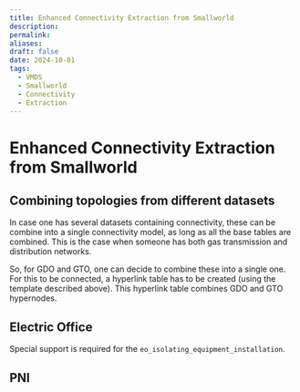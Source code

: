 ```yaml
---
title: Enhanced Connectivity Extraction from Smallworld
description: 
permalink: 
aliases: 
draft: false
date: 2024-10-01
tags:
  - VMDS
  - Smallworld
  - Connectivity
  - Extraction
---
```

# Enhanced Connectivity Extraction from Smallworld

  
## Combining topologies from different datasets

In case one has several datasets containing connectivity, these can be combine into a single connectivity model, as long as all the base tables are combined. This is the case when someone has both gas transmission and distribution networks.

So, for GDO and GTO, one can decide to combine these into a single one. For this to be connected, a hyperlink table has to be created (using the template described above). This hyperlink table combines GDO and GTO hypernodes.

## Electric Office

Special support is required for the `eo_isolating_equipment_installation`.
## PNI

